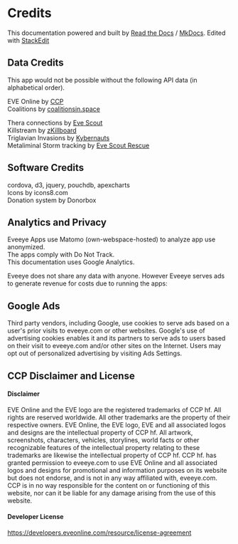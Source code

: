 # Credits

This documentation powered and built by [Read the Docs](https://readthedocs.org/) / [MkDocs](http://www.mkdocs.org). Edited with [StackEdit](https://stackedit.io/)

## Data Credits
This app would not be possible without the following API data (in alphabetical order).<br>

EVE Online by [CCP](https://ccpgames.com) <br>
Coalitions by [coalitionsin.space](http://coalitionsin.space/)<br>
<!-- Trade data by [EVE Marketdata](https://eve-marketdata.com/donate.php?from=eveeye)<br> -->
Thera connections by [Eve Scout](https://eve-scout.com/thera/contribute/?from=eveeye)<br>
Killstream by [zKillboard](https://zkillboard.com/information/payments/?from=eveeye)<br>
Triglavian Invasions by [Kybernauts](https://kybernaut.space/invasions/?from=eveeye) <br>
Metaliminal Storm tracking by [Eve Scout Rescue](https://evescoutrescue.com/)

## Software Credits
<a href="https://cordova.apache.org/" target="_blank" style="text-decoration: none;" class="help_links"><span class="help_links">cordova</span></a>, <a href="https://d3js.org/" target="_blank" style="text-decoration: none;" class="help_links"><span class="help_links">d3</span></a>, <a href="https://jquery.com/" target="_blank" style="text-decoration: none;" class="help_links"><span class="help_links">jquery</span></a>, <a href="https://pouchdb.com/" target="_blank" style="text-decoration: none;" class="help_links"><span class="help_links">pouchdb</span></a>, <a href="https://apexcharts.com/" target="_blank" style="text-decoration: none;" class="help_links"><span class="help_links">apexcharts</span></a><br>
Icons by <a href="https://icons8.com/icons/" target="_blank" style="text-decoration: none;" class="help_links">icons8.com</span></a><br>
Donation system by <a href="https://donorbox.org/?ref=ee" target="_blank" style="text-decoration: none;">Donorbox</a><br>

## Analytics and Privacy    
Eveeye Apps use <a href="https://matomo.org/privacy/" target="_blank" style="text-decoration: none;" class="help_links">Matomo</a>  (own-webspace-hosted) to analyze app use anonymized.<span class="only_browser"><br>The apps comply with Do Not Track.</span><br>
This documentation uses <a href="https://www.termsfeed.com/blog/privacy-policy-google-analytics/" target="_blank" style="text-decoration: none;" class="help_links">Google Analytics</a>.

Eveeye does not share any data with anyone. However Eveeye serves ads to generate revenue for costs due to running the apps:

## Google Ads
Third party vendors, including Google, use cookies to serve ads based on a user's prior visits to eveeye.com or other websites.
Google's use of advertising cookies enables it and its partners to serve ads to users based on their visit to eveeye.com and/or other sites on the Internet.
Users may opt out of personalized advertising by visiting <a href="https://www.google.com/settings/ads" target="_blank" style="text-decoration: none;" class="help_links">Ads Settings</a>.

## CCP Disclaimer and License
#### Disclaimer
EVE Online and the EVE logo are the registered trademarks of CCP hf. All rights are reserved worldwide. All other trademarks are the property of their respective owners. EVE Online, the EVE logo, EVE and all associated logos and designs are the intellectual property of CCP hf. All artwork, screenshots, characters, vehicles, storylines, world facts or other recognizable features of the intellectual property relating to these trademarks are likewise the intellectual property of CCP hf. CCP hf. has granted permission to eveeye.com to use EVE Online and all associated logos and designs for promotional and information purposes on its website but does not endorse, and is not in any way affiliated with, eveeye.com. CCP is in no way responsible for the content on or functioning of this website, nor can it be liable for any damage arising from the use of this website.

#### Developer License
https://developers.eveonline.com/resource/license-agreement



<!--stackedit_data:
eyJoaXN0b3J5IjpbMTE3Mjk4OTk0OCwxMzUyNzMzODk1LC01MD
A4MzI0MTEsMTI1NDE2NjY3MiwxNzkzNzM4ODIsLTk2NTE2MzIz
MSw1NzI0ODIwMjMsNTY4OTg1NTE2LC02MTIzMDIyMzYsLTE1MD
U0NjU5OTAsLTE4OTgxMzY3ODQsLTE3MDMzNzMxODMsLTE1NTE3
NTM4NDksLTExMTIzMDA0MDIsMTAwNzI5NDY4NSwtODYwMDQxOT
I0LDkyMTMwMzE5Miw2Njc3MjY5NDRdfQ==
-->